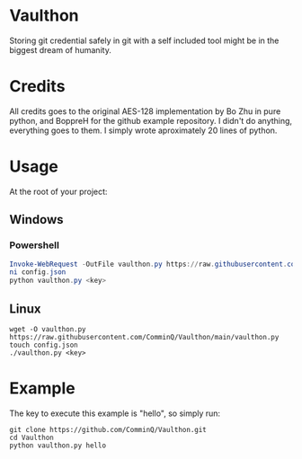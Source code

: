 # Vaulthon

Storing git credential safely in git with a self included tool might be in the biggest dream of humanity.

# Credits

All credits goes to the original AES-128 implementation by Bo Zhu in pure python, and BoppreH for the github example repository. I didn't do anything, everything goes to them. I simply wrote aproximately 20 lines of python.

# Usage

At the root of your project:

## Windows

### Powershell

```ps1
Invoke-WebRequest -OutFile vaulthon.py https://raw.githubusercontent.com/ComminQ/Vaulthon/main/vaulthon.py
ni config.json
python vaulthon.py <key>
```

## Linux

```shell
wget -O vaulthon.py https://raw.githubusercontent.com/ComminQ/Vaulthon/main/vaulthon.py
touch config.json
./vaulthon.py <key>
```

# Example

The key to execute this example is "hello", so simply run:

```shell
git clone https://github.com/ComminQ/Vaulthon.git
cd Vaulthon
python vaulthon.py hello
```